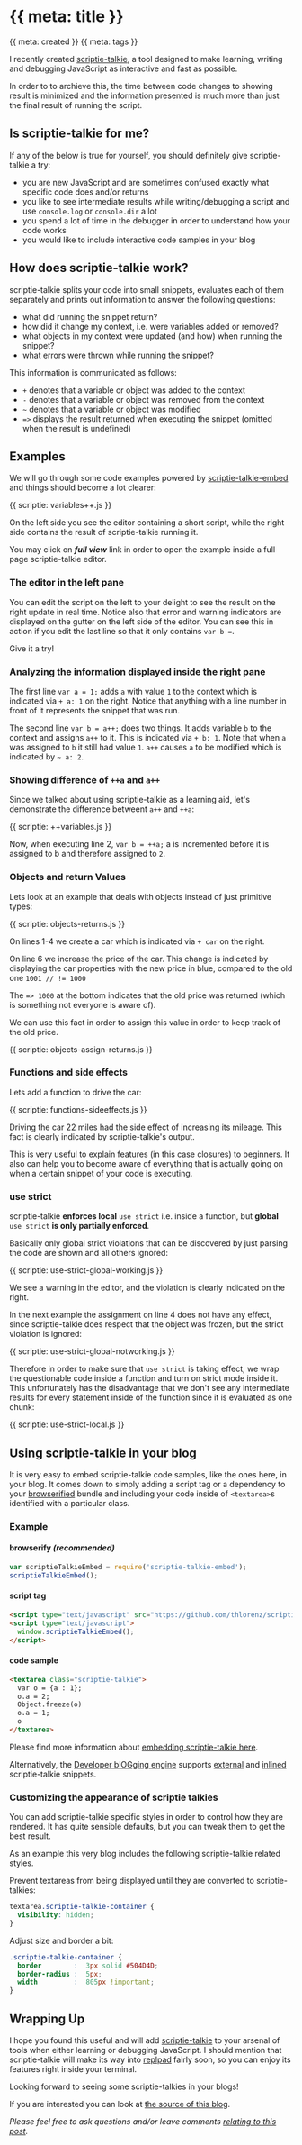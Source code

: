 # {{ meta: title }}

{{ meta: created }}
{{ meta: tags }}

I recently created [scriptie-talkie](http://thlorenz.github.io/scriptie-talkie/), a tool designed to make learning,
writing and debugging JavaScript as interactive and fast as possible. 

In order to to archieve this, the time between code changes to showing result is minimized and the
information presented is much more than just the final result of running the script.

## Is scriptie-talkie for me?

If any of the below is true for yourself, you should definitely give scriptie-talkie a try:

- you are new JavaScript and are sometimes confused exactly what specific code does and/or returns
- you like to see intermediate results while writing/debugging a script and use `console.log` or `console.dir` a lot
- you spend a lot of time in the debugger in order to understand how your code works
- you would like to include interactive code samples in your blog

## How does scriptie-talkie work?

scriptie-talkie splits your code into small snippets, evaluates each of them separately and prints out information to
answer the following questions:

- what did running the snippet return?
- how did it change my context, i.e. were variables added or removed?
- what objects in my context were updated (and how) when running the snippet?
- what errors were thrown while running the snippet?

This information is communicated as follows:

- `+` denotes that a variable or object was added to the context
- `-` denotes that a variable or object was removed from the context
- `~` denotes that a variable or object was modified
- `=>` displays the result returned when executing the snippet (omitted when the result is undefined)

## Examples

We will go through some code examples powered by
[scriptie-talkie-embed](http://thlorenz.github.io/scriptie-talkie-embed/) and things should become a lot clearer: 

{{ scriptie: variables++.js }}

On the left side you see the editor containing a short script, while the right side contains the result of
scriptie-talkie running it.

You may click on ***full view*** link in order to open the example inside a full page scriptie-talkie editor.

### The editor in the left pane

You can edit the script on the left to your delight to see the result on the right update in real time. 
Notice also that error and warning indicators are displayed on the gutter on the left side of the editor. You can see this in action
if you edit the last line so that it only contains `var b =`. 

Give it a try!

### Analyzing the information displayed inside the right pane

The first line `var a = 1;` adds `a` with value `1` to the context which is indicated via `+ a: 1` on the right. Notice
that anything with a line number in front of it represents the snippet that was run.

The second line `var b = a++;` does two things. It adds variable `b` to the context and assigns `a++` to it. This is
indicated via `+ b: 1`. Note that when `a` was assigned to `b` it still had value `1`. `a++` causes `a` to be modified
which is indicated by `~ a: 2`.

### Showing difference of `++a` and `a++`

Since we talked about using scriptie-talkie as a learning aid, let's demonstrate the difference betweent `a++` and
`++a`:

{{ scriptie: ++variables.js }}

Now, when executing line 2, `var b = ++a;` a is incremented before it is assigned to b and therefore assigned to `2`.

### Objects and return Values

Lets look at an example that deals with objects instead of just primitive types:

{{ scriptie: objects-returns.js }}

On lines 1-4 we create a car which is indicated via `+ car` on the right.

On line 6 we increase the price of the car. This change is indicated by displaying the car properties with the new price
in blue, compared to the old one `1001 // != 1000`

The `=> 1000` at the bottom indicates that the old price was returned (which is something not everyone is aware of).

We can use this fact in order to assign this value in order to keep track of the old price.

{{ scriptie: objects-assign-returns.js }}

### Functions and side effects

Lets add a function to drive the car:

{{ scriptie: functions-sideeffects.js }}

Driving the car 22 miles had the side effect of increasing its mileage. This fact is clearly indicated by
scriptie-talkie's output.

This is very useful to explain features (in this case closures) to beginners. It also can help you to become aware of
everything that is actually going on when a certain snippet of your code is executing. 

### use strict

scriptie-talkie **enforces local** `use strict` i.e. inside a function, but **global** `use strict` **is only partially enforced**.

Basically only global strict violations that can be discovered by just parsing the code are shown and all others
ignored:

{{ scriptie: use-strict-global-working.js }}

We see a warning in the editor, and the violation is clearly indicated on the right.

In the next example the assignment on line 4 does not have any effect, since scriptie-talkie does respect that the object was frozen, but the strict
violation is ignored:

{{ scriptie: use-strict-global-notworking.js }}

Therefore in order to make sure that `use strict` is taking effect, we wrap the questionable code inside a function and
turn on strict mode inside it. This unfortunately has the disadvantage that  we don't see any intermediate results for
every statement inside of the function since it is evaluated as one chunk:

{{ scriptie: use-strict-local.js }}


## Using scriptie-talkie in your blog

It is very easy to embed scriptie-talkie code samples, like the ones here, in your blog. It comes down to simply adding
a script tag or a dependency to your [browserified](https://github.com/substack/node-browserify) bundle and including
your code inside of `<textarea>`s identified with a particular class.

### Example

#### browserify *(recommended)*

```js
var scriptieTalkieEmbed = require('scriptie-talkie-embed');
scriptieTalkieEmbed();
```

#### script tag 

```html
<script type="text/javascript" src="https://github.com/thlorenz/scriptie-talkie-embed/raw/gh-pages/gh-pages/bundle.js"></script>
<script type="text/javascript">
  window.scriptieTalkieEmbed();
</script>
```

#### code sample

```html
<textarea class="scriptie-talkie">
  var o = {a : 1};
  o.a = 2;
  Object.freeze(o)
  o.a = 1; 
  o
</textarea>
```

Please find more information about [embedding scriptie-talkie here](http://thlorenz.github.io/scriptie-talkie-embed/).

Alternatively, the [Developer blOGging engine](https://github.com/thlorenz/dog) supports
[external](https://github.com/thlorenz/dog#including-external-code-snippets) and
[inlined](https://github.com/thlorenz/dog#scriptie-talkie-inlines) scriptie-talkie snippets.

### Customizing the appearance of scriptie talkies

You can add scriptie-talkie specific styles in order to control how they are rendered. It has quite sensible defaults,
but you can tweak them to get the best result.

As an example this very blog includes the following scriptie-talkie related styles.

Prevent textareas from being displayed until they are converted to scriptie-talkies:

```css
textarea.scriptie-talkie-container {
  visibility: hidden;
}
```

Adjust size and border a bit:

```css
.scriptie-talkie-container {
  border        :  3px solid #504D4D;
  border-radius :  5px;
  width         :  805px !important;
}
```

## Wrapping Up

I hope you found this useful and will add [scriptie-talkie](http://thlorenz.github.io/scriptie-talkie/) to your arsenal
of tools when either learning or debugging JavaScript. I should mention that scriptie-talkie will make its way into
[replpad](http://thlorenz.github.io/replpad/) fairly soon, so you can enjoy its features right inside your terminal.

Looking forward to seeing some scriptie-talkies in your blogs!

If you are interested you can look at [the source of this
blog](https://github.com/thlorenz/thlorenz.com-blog/tree/master/scriptie-talkie).

*Please feel free to  ask questions and/or leave comments [relating to this post](https://github.com/thlorenz/thlorenz.com-blog/issues/2).*
